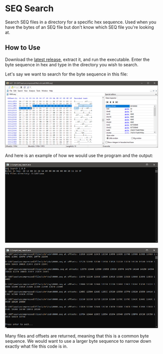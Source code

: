 # SEQ Search

Search SEQ files in a directory for a specific hex sequence. Used when you have the
bytes of an SEQ file but don't know which SEQ file you're looking at.

## How to Use

Download the [latest release](https://github.com/NicholasMoser/SEQ-Search/releases),
extract it, and run the executable. Enter the byte sequence in hex and type in the
directory you wish to search.

Let's say we want to search for the byte sequence in this file:

![Example Bytes](example_bytes.png?raw=true "Example Bytes")

And here is an example of how we would use the program and the output:

![Input](seq_search_input.png?raw=true "Input")

![Output](seq_search_output.png?raw=true "Output")

Many files and offsets are returned, meaning that this is a common byte sequence.
We would want to use a larger byte sequence to narrow down exactly what file this
code is in.
